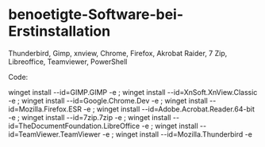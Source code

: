 # benoetigte-Software-bei-Erstinstallation
Thunderbird, Gimp, xnview, Chrome, Firefox, Akrobat Raider, 7 Zip, Libreoffice, Teamviewer, PowerShell

Code:

winget install --id=GIMP.GIMP -e  ; winget install --id=XnSoft.XnView.Classic -e  ; winget install --id=Google.Chrome.Dev -e  ; winget install --id=Mozilla.Firefox.ESR -e  ; winget install --id=Adobe.Acrobat.Reader.64-bit -e  ; winget install --id=7zip.7zip -e  ; winget install --id=TheDocumentFoundation.LibreOffice -e  ; winget install --id=TeamViewer.TeamViewer -e  ; winget install --id=Mozilla.Thunderbird -e 
